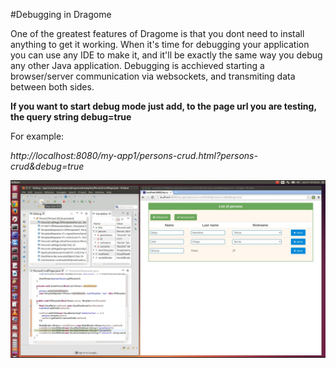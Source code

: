 #Debugging in Dragome

One of the greatest features of Dragome is that you dont need to install anything to get it working.
When it's time for debugging your application you can use any IDE to make it, and it'll be exactly the same way you debug any other Java application.
Debugging is acchieved starting a browser/server communication via websockets, and transmiting data between both sides. 

__If you want to start debug mode just add, to the page url you are testing, the query string debug=true__

For example:

*http://localhost:8080/my-app1/persons-crud.html?persons-crud&debug=true*



![alt text](debug1.png "debug step 1")
